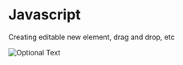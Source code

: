 # Javascript
Creating editable new element, drag and drop, etc

![Optional Text](../master/assets/js-ts-test.jpg)

